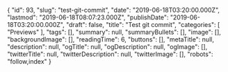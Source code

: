 {
    "id": 93,
    "slug": "test-git-commit",
    "date": "2019-06-18T03:20:00.000Z",
    "lastmod": "2019-06-18T08:07:23.000Z",
    "publishDate": "2019-06-18T03:20:00.000Z",
    "draft": false,
    "title": "Test git commit",
    "categories": [
        "Previews"
    ],
    "tags": [],
    "summary": null,
    "summaryBullets": [],
    "image": [],
    "backgroundImage": [],
    "readingTime": 6,
    "buttons": [],
    "metaTitle": null,
    "description": null,
    "ogTitle": null,
    "ogDescription": null,
    "ogImage": [],
    "twitterTitle": null,
    "twitterDescription": null,
    "twitterImage": [],
    "robots": "follow,index"
}
